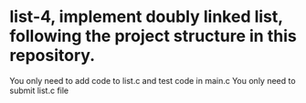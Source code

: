 # list-4, implement doubly linked list, following the project structure in this repository.
You only need to add code to list.c and test code in main.c You only need to submit list.c file
